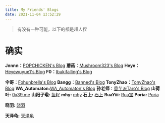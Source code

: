 ```yaml
---
title: My Friends' Blogs
date: 2021-11-04 13:52:29
---
```


> 有没有一种可能，以下的都是超人捏

# 确实

**Jnnnn：**[POPCHICKEN's Blog](https://jnn.icu/)
**蘑菇：**[Mushroom323's Blog](https://mushroom323.github.io/)
**Heye：**[Heyewuyue1's Blog](https://heyewuyue1.github.io/)
**F0：**[Ibukifalling's Blog](https://ibukifalling.github.io/)

**伞哥：**[Fohunbrella's Blog](https://fohunbrella.github.io/)
**Bangg：**[Banned's Blog](https://blog.banned.top/)
**TonyZhao：**[TonyZhao's Blog](https://blog.tonyzhao.xyz/)
**WA_Automaton:**[WA_Automaton's Blog](https://wa-automaton.github.io/)
**孙老师**：[香芋派Taro's Blog](https://taropie0224.github.io/)
**山荷叶:** [0x39.me](https://0xe9.me/)
**山阳子瑜:** [鱼籽](https://sherroe.github.io/) 
**mhy:** [mhy](https://kafudolly.github.io/) 
**石上:** [ 石上](https://lanweifrj.github.io/) 
**RuaYiii:** [Rua宝](https://ruayiii.github.io/) 
**Poria:** [Poria](https://poriahcorvus.github.io/) 

**晓羽:** [晓羽](https://xylog.cn/) 

**天泽龟:** [天泽龟](https://turleing.github.io/)
